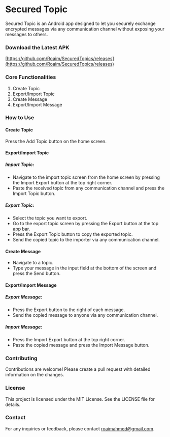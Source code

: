 # Secured Topic
Secured Topic is an Android app designed to let you securely exchange encrypted messages via any communication channel without exposing your messages to others.

### Download the Latest APK
[https://github.com/Roaim/SecuredTopics/releases](https://github.com/Roaim/SecuredTopics/releases)

### Core Functionalities
1. Create Topic
2. Export/Import Topic
3. Create Message
4. Export/Import Message

### How to Use

#### Create Topic
Press the Add Topic button on the home screen.

#### Export/Import Topic
##### Import Topic:
- Navigate to the import topic screen from the home screen by pressing the Import Export button at the top right corner.
- Paste the received topic from any communication channel and press the Import Topic button.

##### Export Topic:
- Select the topic you want to export.
- Go to the export topic screen by pressing the Export button at the top app bar.
- Press the Export Topic button to copy the exported topic.
- Send the copied topic to the importer via any communication channel.

#### Create Message
- Navigate to a topic.
- Type your message in the input field at the bottom of the screen and press the Send button.

#### Export/Import Message
##### Export Message:
- Press the Export button to the right of each message.
- Send the copied message to anyone via any communication channel.

##### Import Message:
- Press the Import Export button at the top right corner.
- Paste the copied message and press the Import Message button.

### Contributing
Contributions are welcome! Please create a pull request with detailed information on the changes.

### License
This project is licensed under the MIT License. See the LICENSE file for details.

### Contact
For any inquiries or feedback, please contact roaimahmed@gmail.com.
